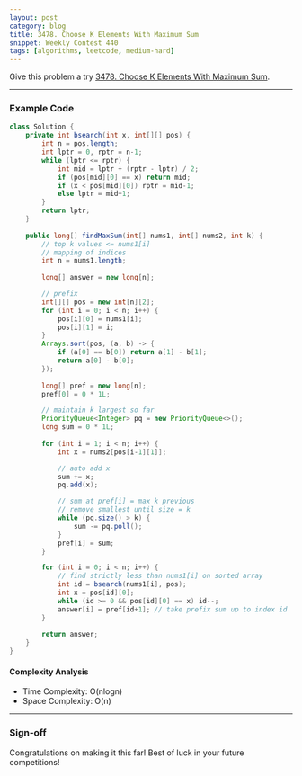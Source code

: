 ```yaml
---
layout: post
category: blog
title: 3478. Choose K Elements With Maximum Sum
snippet: Weekly Contest 440
tags: [algorithms, leetcode, medium-hard]
---
```


Give this problem a try [3478. Choose K Elements With Maximum Sum](https://leetcode.com/problems/choose-k-elements-with-maximum-sum/description/).

---

### Example Code

```java
class Solution {
    private int bsearch(int x, int[][] pos) {
        int n = pos.length;
        int lptr = 0, rptr = n-1;
        while (lptr <= rptr) {
            int mid = lptr + (rptr - lptr) / 2;
            if (pos[mid][0] == x) return mid;
            if (x < pos[mid][0]) rptr = mid-1;
            else lptr = mid+1;
        }
        return lptr;
    }
    
    public long[] findMaxSum(int[] nums1, int[] nums2, int k) {
        // top k values <= nums1[i]
        // mapping of indices
        int n = nums1.length;
        
        long[] answer = new long[n];

        // prefix
        int[][] pos = new int[n][2];
        for (int i = 0; i < n; i++) {
            pos[i][0] = nums1[i];
            pos[i][1] = i;
        }
        Arrays.sort(pos, (a, b) -> {
            if (a[0] == b[0]) return a[1] - b[1];
            return a[0] - b[0];
        });
        
        long[] pref = new long[n];
        pref[0] = 0 * 1L;

        // maintain k largest so far
        PriorityQueue<Integer> pq = new PriorityQueue<>();
        long sum = 0 * 1L;
        
        for (int i = 1; i < n; i++) {
            int x = nums2[pos[i-1][1]];

            // auto add x
            sum += x;
            pq.add(x);

            // sum at pref[i] = max k previous
            // remove smallest until size = k
            while (pq.size() > k) {
                sum -= pq.poll();
            }
            pref[i] = sum;
        }

        for (int i = 0; i < n; i++) {
            // find strictly less than nums1[i] on sorted array
            int id = bsearch(nums1[i], pos);
            int x = pos[id][0];
            while (id >= 0 && pos[id][0] == x) id--;
            answer[i] = pref[id+1]; // take prefix sum up to index id
        }
        
        return answer;
    }
}
```

#### Complexity Analysis

- Time Complexity: O(nlogn)
- Space Complexity: O(n)

---

### Sign-off

Congratulations on making it this far! Best of luck in your future competitions!